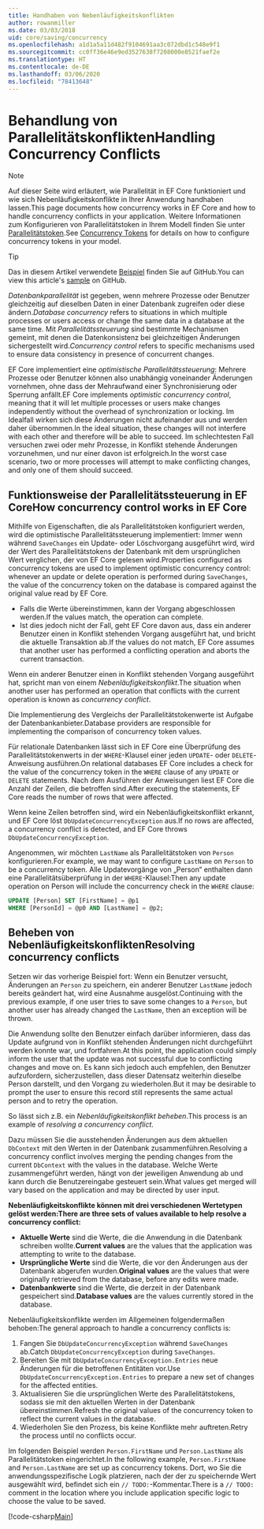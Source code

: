 ```yaml
---
title: Handhaben von Nebenläufigkeitskonflikten
author: rowanmiller
ms.date: 03/03/2018
uid: core/saving/concurrency
ms.openlocfilehash: a1d1a5a11d482f9104691aa3c072dbd1c548e9f1
ms.sourcegitcommit: cc0ff36e46e9ed3527638f7208000e8521faef2e
ms.translationtype: HT
ms.contentlocale: de-DE
ms.lasthandoff: 03/06/2020
ms.locfileid: "78413648"
---
```

# <a name="handling-concurrency-conflicts"></a><span data-ttu-id="5dbe5-102">Behandlung von Parallelitätskonflikten</span><span class="sxs-lookup"><span data-stu-id="5dbe5-102">Handling Concurrency Conflicts</span></span>

> [!NOTE]
> <span data-ttu-id="5dbe5-103">Auf dieser Seite wird erläutert, wie Parallelität in EF Core funktioniert und wie sich Nebenläufigkeitskonflikte in Ihrer Anwendung handhaben lassen.</span><span class="sxs-lookup"><span data-stu-id="5dbe5-103">This page documents how concurrency works in EF Core and how to handle concurrency conflicts in your application.</span></span> <span data-ttu-id="5dbe5-104">Weitere Informationen zum Konfigurieren von Parallelitätstoken in Ihrem Modell finden Sie unter [Parallelitätstoken](xref:core/modeling/concurrency).</span><span class="sxs-lookup"><span data-stu-id="5dbe5-104">See [Concurrency Tokens](xref:core/modeling/concurrency) for details on how to configure concurrency tokens in your model.</span></span>

> [!TIP]
> <span data-ttu-id="5dbe5-105">Das in diesem Artikel verwendete [Beispiel](https://github.com/dotnet/EntityFramework.Docs/tree/master/samples/core/Saving/Concurrency/) finden Sie auf GitHub.</span><span class="sxs-lookup"><span data-stu-id="5dbe5-105">You can view this article's [sample](https://github.com/dotnet/EntityFramework.Docs/tree/master/samples/core/Saving/Concurrency/) on GitHub.</span></span>

<span data-ttu-id="5dbe5-106">_Datenbankparallelität_ ist gegeben, wenn mehrere Prozesse oder Benutzer gleichzeitig auf dieselben Daten in einer Datenbank zugreifen oder diese ändern.</span><span class="sxs-lookup"><span data-stu-id="5dbe5-106">_Database concurrency_ refers to situations in which multiple processes or users access or change the same data in a database at the same time.</span></span> <span data-ttu-id="5dbe5-107">Mit _Parallelitätssteuerung_ sind bestimmte Mechanismen gemeint, mit denen die Datenkonsistenz bei gleichzeitigen Änderungen sichergestellt wird.</span><span class="sxs-lookup"><span data-stu-id="5dbe5-107">_Concurrency control_ refers to specific mechanisms used to ensure data consistency in presence of concurrent changes.</span></span>

<span data-ttu-id="5dbe5-108">EF Core implementiert eine _optimistische Parallelitätssteuerung_: Mehrere Prozesse oder Benutzer können also unabhängig voneinander Änderungen vornehmen, ohne dass der Mehraufwand einer Synchronisierung oder Sperrung anfällt.</span><span class="sxs-lookup"><span data-stu-id="5dbe5-108">EF Core implements _optimistic concurrency control_, meaning that it will let multiple processes or users make changes independently without the overhead of synchronization or locking.</span></span> <span data-ttu-id="5dbe5-109">Im Idealfall wirken sich diese Änderungen nicht aufeinander aus und werden daher übernommen.</span><span class="sxs-lookup"><span data-stu-id="5dbe5-109">In the ideal situation, these changes will not interfere with each other and therefore will be able to succeed.</span></span> <span data-ttu-id="5dbe5-110">Im schlechtesten Fall versuchen zwei oder mehr Prozesse, in Konflikt stehende Änderungen vorzunehmen, und nur einer davon ist erfolgreich.</span><span class="sxs-lookup"><span data-stu-id="5dbe5-110">In the worst case scenario, two or more processes will attempt to make conflicting changes, and only one of them should succeed.</span></span>

## <a name="how-concurrency-control-works-in-ef-core"></a><span data-ttu-id="5dbe5-111">Funktionsweise der Parallelitätssteuerung in EF Core</span><span class="sxs-lookup"><span data-stu-id="5dbe5-111">How concurrency control works in EF Core</span></span>

<span data-ttu-id="5dbe5-112">Mithilfe von Eigenschaften, die als Parallelitätstoken konfiguriert werden, wird die optimistische Parallelitätssteuerung implementiert: Immer wenn während `SaveChanges` ein Update- oder Löschvorgang ausgeführt wird, wird der Wert des Parallelitätstokens der Datenbank mit dem ursprünglichen Wert verglichen, der von EF Core gelesen wird.</span><span class="sxs-lookup"><span data-stu-id="5dbe5-112">Properties configured as concurrency tokens are used to implement optimistic concurrency control: whenever an update or delete operation is performed during `SaveChanges`, the value of the concurrency token on the database is compared against the original value read by EF Core.</span></span>

- <span data-ttu-id="5dbe5-113">Falls die Werte übereinstimmen, kann der Vorgang abgeschlossen werden.</span><span class="sxs-lookup"><span data-stu-id="5dbe5-113">If the values match, the operation can complete.</span></span>
- <span data-ttu-id="5dbe5-114">Ist dies jedoch nicht der Fall, geht EF Core davon aus, dass ein anderer Benutzer einen in Konflikt stehenden Vorgang ausgeführt hat, und bricht die aktuelle Transaktion ab.</span><span class="sxs-lookup"><span data-stu-id="5dbe5-114">If the values do not match, EF Core assumes that another user has performed a conflicting operation and aborts the current transaction.</span></span>

<span data-ttu-id="5dbe5-115">Wenn ein anderer Benutzer einen in Konflikt stehenden Vorgang ausgeführt hat, spricht man von einem _Nebenläufigkeitskonflikt_.</span><span class="sxs-lookup"><span data-stu-id="5dbe5-115">The situation when another user has performed an operation that conflicts with the current operation is known as _concurrency conflict_.</span></span>

<span data-ttu-id="5dbe5-116">Die Implementierung des Vergleichs der Parallelitätstokenwerte ist Aufgabe der Datenbankanbieter.</span><span class="sxs-lookup"><span data-stu-id="5dbe5-116">Database providers are responsible for implementing the comparison of concurrency token values.</span></span>

<span data-ttu-id="5dbe5-117">Für relationale Datenbanken lässt sich in EF Core eine Überprüfung des Parallelitätstokenwerts in der `WHERE`-Klausel einer jeden `UPDATE`- oder `DELETE`-Anweisung ausführen.</span><span class="sxs-lookup"><span data-stu-id="5dbe5-117">On relational databases EF Core includes a check for the value of the concurrency token in the `WHERE` clause of any `UPDATE` or `DELETE` statements.</span></span> <span data-ttu-id="5dbe5-118">Nach dem Ausführen der Anweisungen liest EF Core die Anzahl der Zeilen, die betroffen sind.</span><span class="sxs-lookup"><span data-stu-id="5dbe5-118">After executing the statements, EF Core reads the number of rows that were affected.</span></span>

<span data-ttu-id="5dbe5-119">Wenn keine Zeilen betroffen sind, wird ein Nebenläufigkeitskonflikt erkannt, und EF Core löst `DbUpdateConcurrencyException` aus.</span><span class="sxs-lookup"><span data-stu-id="5dbe5-119">If no rows are affected, a concurrency conflict is detected, and EF Core throws `DbUpdateConcurrencyException`.</span></span>

<span data-ttu-id="5dbe5-120">Angenommen, wir möchten `LastName` als Parallelitätstoken von `Person` konfigurieren.</span><span class="sxs-lookup"><span data-stu-id="5dbe5-120">For example, we may want to configure `LastName` on `Person` to be a concurrency token.</span></span> <span data-ttu-id="5dbe5-121">Alle Updatevorgänge von „Person“ enthalten dann eine Parallelitätsüberprüfung in der `WHERE`-Klausel:</span><span class="sxs-lookup"><span data-stu-id="5dbe5-121">Then any update operation on Person will include the concurrency check in the `WHERE` clause:</span></span>

``` sql
UPDATE [Person] SET [FirstName] = @p1
WHERE [PersonId] = @p0 AND [LastName] = @p2;
```

## <a name="resolving-concurrency-conflicts"></a><span data-ttu-id="5dbe5-122">Beheben von Nebenläufigkeitskonflikten</span><span class="sxs-lookup"><span data-stu-id="5dbe5-122">Resolving concurrency conflicts</span></span>

<span data-ttu-id="5dbe5-123">Setzen wir das vorherige Beispiel fort: Wenn ein Benutzer versucht, Änderungen an `Person` zu speichern, ein anderer Benutzer `LastName` jedoch bereits geändert hat, wird eine Ausnahme ausgelöst.</span><span class="sxs-lookup"><span data-stu-id="5dbe5-123">Continuing with the previous example, if one user tries to save some changes to a `Person`, but another user has already changed the `LastName`, then an exception will be thrown.</span></span>

<span data-ttu-id="5dbe5-124">Die Anwendung sollte den Benutzer einfach darüber informieren, dass das Update aufgrund von in Konflikt stehenden Änderungen nicht durchgeführt werden konnte war, und fortfahren.</span><span class="sxs-lookup"><span data-stu-id="5dbe5-124">At this point, the application could simply inform the user that the update was not successful due to conflicting changes and move on.</span></span> <span data-ttu-id="5dbe5-125">Es kann sich jedoch auch empfehlen, den Benutzer aufzufordern, sicherzustellen, dass dieser Datensatz weiterhin dieselbe Person darstellt, und den Vorgang zu wiederholen.</span><span class="sxs-lookup"><span data-stu-id="5dbe5-125">But it may be desirable to prompt the user to ensure this record still represents the same actual person and to retry the operation.</span></span>

<span data-ttu-id="5dbe5-126">So lässt sich z.B. ein _Nebenläufigkeitskonflikt beheben_.</span><span class="sxs-lookup"><span data-stu-id="5dbe5-126">This process is an example of _resolving a concurrency conflict_.</span></span>

<span data-ttu-id="5dbe5-127">Dazu müssen Sie die ausstehenden Änderungen aus dem aktuellen `DbContext` mit den Werten in der Datenbank zusammenführen.</span><span class="sxs-lookup"><span data-stu-id="5dbe5-127">Resolving a concurrency conflict involves merging the pending changes from the current `DbContext` with the values in the database.</span></span> <span data-ttu-id="5dbe5-128">Welche Werte zusammengeführt werden, hängt von der jeweiligen Anwendung ab und kann durch die Benutzereingabe gesteuert sein.</span><span class="sxs-lookup"><span data-stu-id="5dbe5-128">What values get merged will vary based on the application and may be directed by user input.</span></span>

<span data-ttu-id="5dbe5-129">**Nebenläufigkeitskonflikte können mit drei verschiedenen Wertetypen gelöst werden:**</span><span class="sxs-lookup"><span data-stu-id="5dbe5-129">**There are three sets of values available to help resolve a concurrency conflict:**</span></span>

- <span data-ttu-id="5dbe5-130">**Aktuelle Werte** sind die Werte, die die Anwendung in die Datenbank schreiben wollte.</span><span class="sxs-lookup"><span data-stu-id="5dbe5-130">**Current values** are the values that the application was attempting to write to the database.</span></span>
- <span data-ttu-id="5dbe5-131">**Ursprüngliche Werte** sind die Werte, die vor den Änderungen aus der Datenbank abgerufen wurden.</span><span class="sxs-lookup"><span data-stu-id="5dbe5-131">**Original values** are the values that were originally retrieved from the database, before any edits were made.</span></span>
- <span data-ttu-id="5dbe5-132">**Datenbankwerte** sind die Werte, die derzeit in der Datenbank gespeichert sind.</span><span class="sxs-lookup"><span data-stu-id="5dbe5-132">**Database values** are the values currently stored in the database.</span></span>

<span data-ttu-id="5dbe5-133">Nebenläufigkeitskonflikte werden im Allgemeinen folgendermaßen behoben:</span><span class="sxs-lookup"><span data-stu-id="5dbe5-133">The general approach to handle a concurrency conflicts is:</span></span>

1. <span data-ttu-id="5dbe5-134">Fangen Sie `DbUpdateConcurrencyException` während `SaveChanges` ab.</span><span class="sxs-lookup"><span data-stu-id="5dbe5-134">Catch `DbUpdateConcurrencyException` during `SaveChanges`.</span></span>
2. <span data-ttu-id="5dbe5-135">Bereiten Sie mit `DbUpdateConcurrencyException.Entries` neue Änderungen für die betroffenen Entitäten vor.</span><span class="sxs-lookup"><span data-stu-id="5dbe5-135">Use `DbUpdateConcurrencyException.Entries` to prepare a new set of changes for the affected entities.</span></span>
3. <span data-ttu-id="5dbe5-136">Aktualisieren Sie die ursprünglichen Werte des Parallelitätstokens, sodass sie mit den aktuellen Werten in der Datenbank übereinstimmen.</span><span class="sxs-lookup"><span data-stu-id="5dbe5-136">Refresh the original values of the concurrency token to reflect the current values in the database.</span></span>
4. <span data-ttu-id="5dbe5-137">Wiederholen Sie den Prozess, bis keine Konflikte mehr auftreten.</span><span class="sxs-lookup"><span data-stu-id="5dbe5-137">Retry the process until no conflicts occur.</span></span>

<span data-ttu-id="5dbe5-138">Im folgenden Beispiel werden `Person.FirstName` und `Person.LastName` als Parallelitätstoken eingerichtet.</span><span class="sxs-lookup"><span data-stu-id="5dbe5-138">In the following example, `Person.FirstName` and `Person.LastName` are set up as concurrency tokens.</span></span> <span data-ttu-id="5dbe5-139">Dort, wo Sie die anwendungsspezifische Logik platzieren, nach der der zu speichernde Wert ausgewählt wird, befindet sich ein `// TODO:`-Kommentar.</span><span class="sxs-lookup"><span data-stu-id="5dbe5-139">There is a `// TODO:` comment in the location where you include application specific logic to choose the value to be saved.</span></span>

[!code-csharp[Main](../../../samples/core/Saving/Concurrency/Sample.cs?name=ConcurrencyHandlingCode&highlight=34-35)]
